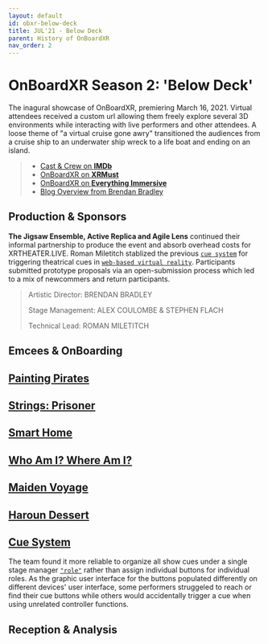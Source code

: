 ```yaml
---
layout: default
id: obxr-below-deck
title: JUL'21 - Below Deck
parent: History of OnBoardXR
nav_order: 2
---
```


# OnBoardXR Season 2: 'Below Deck'
The inagural showcase of OnBoardXR, premiering March 16, 2021. Virtual attendees received a custom url allowing them freely explore several 3D environments while interacting with live performers and other attendees. A loose theme of "a virtual cruise gone awry" transitioned the audiences from a cruise ship to an underwater ship wreck to a life boat and ending on an island. 

> - [Cast & Crew on **IMDb**](https://www.imdb.com/title/tt15210492/?ref_=nm_flmg_act_12)
> - [OnBoardXR on **XRMust**](https://www.xrmust.com/xrdatabase/all-experiences/onboardxr/)
> - [OnBoardXR on **Everything Immersive**](https://everythingimmersive.com/events/onboard)
> - [Blog Overview from Brendan Bradley](https://www.brendanabradley.com/futurestages/2021/3/19/a-one-act-festival-in-a-web-browser)
> 
## Production & Sponsors
**The Jigsaw Ensemble, Active Replica and Agile Lens** continued their informal partnership to produce the event and absorb overhead costs for XRTHEATER.LIVE. Roman Miletitch stablized the previous [`cue system`](./glossary-cue-system.md) for triggering theatrical cues in [`web-based virtual reality`](./glossary-webvr.md). Participants submitted prototype proposals via an open-submission process which led to a mix of newcommers and return participants. 
> 
> Artistic Director:
> BRENDAN BRADLEY
> 
> Stage Management:
> ALEX COULOMBE & STEPHEN FLACH
> 
> Technical Lead:
> ROMAN MILETITCH

## Emcees & OnBoarding

## [Painting Pirates](./vartiste.md) 

## [Strings: Prisoner](./unwired-dance.md#Strings)

## [Smart Home](./michael-morran.md)

## [Who Am I? Where Am I?](./naomi-smyth.md)

## [Maiden Voyage](./koryn-wicks.md)

## [Haroun Dessert](./active-replica.md)

## [Cue System](./glossary-cue-system.md)
The team found it more reliable to organize all show cues under a single stage manager [`"role"`](./gloassary-role.md) rather than assign individual buttons for individual roles. As the graphic user interface for the buttons populated differently on different devices' user interface, some performers struggeled to reach or find their cue buttons while others would accidentally trigger a cue when using unrelated controller functions. 

## Reception & Analysis

